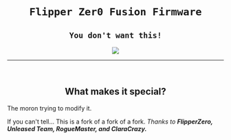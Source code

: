 <h1 align="center"><code>Flipper Zer0 Fusion Firmware</code></h1>
<h2 align="center"><code>You don't want this!</code></h1>

<p align="center">
  <img src="https://3.bp.blogspot.com/_LbccUVbSRd8/S31Q4d7WfeI/AAAAAAAAGM0/FtGHgukTIzg/s1600/amazon-river-dolphin+1.jpg">
</p>

-----
<br>
<h2 align="center">What makes it special?</h2>

<p>The moron trying to modify it.</p>
<p>If you can't tell... This is a fork of a fork of a fork. 
<i>Thanks to <b>FlipperZero, Unleased Team, RogueMaster, and ClaraCrazy.</p>
